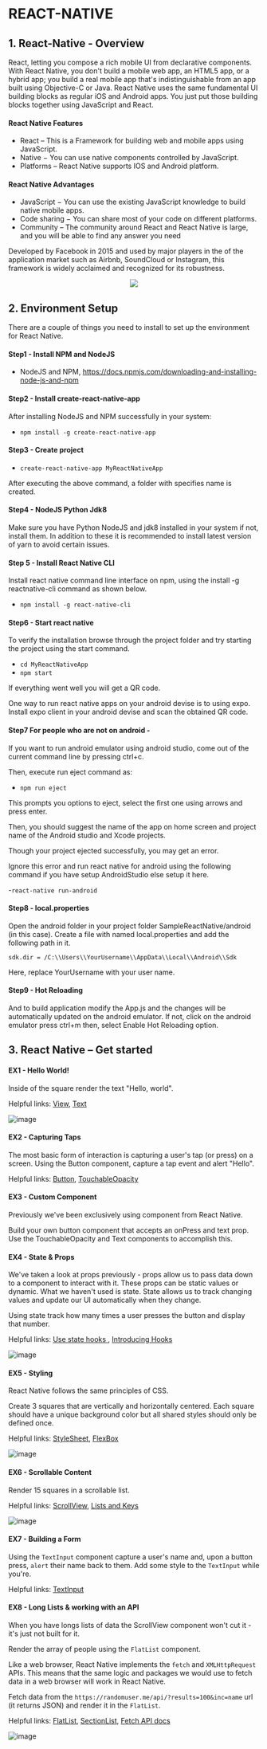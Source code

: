 # REACT-NATIVE

## 1. React-Native - Overview

React, letting you compose a rich mobile UI from declarative components.
With React Native, you don't build a mobile web app, an HTML5 app, or a hybrid app; you build a real
mobile app that's indistinguishable from an app built using Objective-C or Java.
React Native uses the same fundamental UI building blocks as regular iOS and Android apps.
You just put those building blocks together using JavaScript and React.

#### React Native Features

- React – This is a Framework for building web and mobile apps using JavaScript.
- Native − You can use native components controlled by JavaScript.
- Platforms – React Native supports IOS and Android platform.

#### React Native Advantages

- JavaScript − You can use the existing JavaScript knowledge to build native mobile apps.
- Code sharing − You can share most of your code on different platforms.
- Community – The community around React and React Native is large, and you will be able to find any answer you need


Developed by Facebook in 2015 and used by major players in the of the application market such as
Airbnb, SoundCloud or Instagram, this framework is widely acclaimed and recognized for its robustness.


<p align="center">
  <img src="https://user-images.githubusercontent.com/76050470/159978481-24fbf9b1-e2ed-4a44-b0b9-0744109c9ce8.png"/>
</p>

## 2. Environment Setup

There are a couple of things you need to install to set up the environment for React Native.

#### Step1 - Install NPM and NodeJS
- NodeJS and NPM, https://docs.npmjs.com/downloading-and-installing-node-js-and-npm

#### Step2 - Install create-react-native-app

After installing NodeJS and NPM successfully in your system:

- `npm install -g create-react-native-app`

#### Step3 - Create project

- `create-react-native-app MyReactNativeApp`

After executing the above command, a folder with specifies name is created.

#### Step4 - NodeJS Python Jdk8

Make sure you have Python NodeJS and jdk8 installed in your system if not, install them.
In addition to these it is recommended to install latest version of yarn to avoid certain issues.

#### Step 5 - Install React Native CLI

Install react native command line interface on npm, using the install -g reactnative-cli command as shown below.

- `npm install -g react-native-cli`

#### Step6 - Start react native

To verify the installation browse through the project folder and try starting the project
using the start command.

- `cd MyReactNativeApp`
- `npm start`

If everything went well you will get a QR code.

One way to run react native apps on your android devise is to using expo.
Install expo client in your android devise and scan the obtained QR code.

#### Step7 For people who are not on android - 

If you want to run android emulator using android studio, come out of the current
command line by pressing ctrl+c.

Then, execute run eject command as:
- `npm run eject`

This prompts you options to eject, select the first one using arrows and press enter.

Then, you should suggest the name of the app on home screen and project name of the
Android studio and Xcode projects.

Though your project ejected successfully, you may get an error.

Ignore this error and run react native for android using the following command if you have setup AndroidStudio else setup it here.

-`react-native run-android`

#### Step8 - local.properties

Open the android folder in your project folder SampleReactNative/android (in this case).
Create a file with named local.properties and add the following path in it.

`sdk.dir = /C:\\Users\\YourUsername\\AppData\\Local\\Android\\Sdk`

Here, replace YourUsername with your user name.

#### Step9 - Hot Reloading

And to build application modify the App.js and the changes will be automatically updated on the android emulator.
If not, click on the android emulator press ctrl+m then, select Enable Hot Reloading option.

## 3. React Native – Get started

#### EX1 - Hello World!

Inside of the square render the text "Hello, world".

Helpful links: [View](https://reactnative.dev/docs/view), [Text](https://reactnative.dev/docs/text)

![image](https://user-images.githubusercontent.com/76050470/160011671-a3875487-66df-465b-b99a-abb501d78f4e.png)

#### EX2 - Capturing Taps

The most basic form of interaction is capturing a user's tap (or press) on a screen.
Using the Button component, capture a tap event and alert "Hello".

Helpful links: [Button](https://reactnative.dev/docs/button), [TouchableOpacity](https://reactnative.dev/docs/touchableopacity)

#### EX3 - Custom Component

Previously we've been exclusively using component from React Native. 

Build your own button component that accepts an onPress and text prop. Use the TouchableOpacity and Text components to accomplish this.

#### EX4 - State & Props

We've taken a look at props previously - props allow us to pass data down to a component to interact with it.
These props can be static values or dynamic. What we haven't used is state. 
State allows us to track changing values and update our UI automatically when they change.

Using state track how many times a user presses the button and display that number.

Helpful links: [Use state hooks ](https://reactjs.org/docs/hooks-state.html), [Introducing Hooks](https://reactjs.org/docs/hooks-intro.html)

![image](https://user-images.githubusercontent.com/76050470/160016262-3b3aa8f0-554b-4fa7-98ff-3898f3ff2e00.png)

#### EX5 - Styling

React Native follows the same principles of CSS.

 Create 3 squares that are vertically and horizontally centered.
 Each square should have a unique background color but all shared styles should only be defined once.
 
 Helpful links: [StyleSheet](https://reactnative.dev/docs/stylesheet), [FlexBox](https://reactnative.dev/docs/flexbox)
 
 ![image](https://user-images.githubusercontent.com/76050470/160016582-1957152a-ee99-4985-9b8f-d61b2aacfe76.png)

#### EX6 - Scrollable Content

Render 15 squares in a scrollable list.

Helpful links: [ScrollView](https://reactnative.dev/docs/scrollview), [Lists and Keys](https://reactjs.org/docs/lists-and-keys.html#keys)

![image](https://user-images.githubusercontent.com/76050470/160016788-3e794fbd-3671-443b-ab6e-9109d9f156c0.png)

#### EX7 - Building a Form

Using the `TextInput` component capture a user's name and, upon a button press, `alert` their name back to them. Add some style to the `TextInput` while you're.

Helpful links: [TextInput](https://reactnative.dev/docs/textinput)

#### EX8 - Long Lists & working with an API

When you have longs lists of data the ScrollView component won't cut it - it's just not built for it.

Render the array of people using the `FlatList` component.

Like a web browser, React Native implements the `fetch` and `XMLHttpRequest` APIs.
This means that the same logic and packages we would use to fetch data in a web browser will work in React Native.

Fetch data from the `https://randomuser.me/api/?results=100&inc=name` url (it returns JSON) and render it in the `FlatList`.

Helpful links: [FlatList](https://reactnative.dev/docs/flatlist#docsNav), [SectionList](https://reactnative.dev/docs/sectionlist#docsNav), [Fetch API docs](https://developer.mozilla.org/en-US/docs/Web/API/Fetch_API)

![image](https://user-images.githubusercontent.com/76050470/160017792-1740dbca-c5e3-4434-ad7c-a7b8eba00b30.png)



